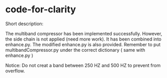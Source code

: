 # code-for-clarity
Short description:

The multiband compressor has been implemented successfully. However, the side chain is not applied (need more work). 
It has been combined into enhance.py. The modified enhance.py is also provided. 
Remember to put multibandCompressor.py under the correct dictionary ( same with enhance.py )

Notice:
Do not creat a band between 250 HZ and 500 HZ to prevent from overflow. 
